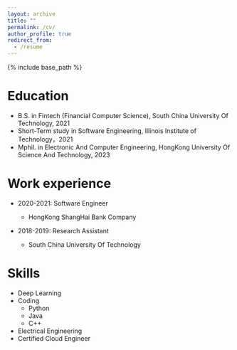 ```yaml
---
layout: archive
title: ""
permalink: /cv/
author_profile: true
redirect_from:
  - /resume
---
```


{% include base_path %}

Education
======
* B.S. in Fintech (Financial Computer Science), South China University Of Technology, 2021
* Short-Term study in Software Engineering, Illinois Institute of Technology，2021
* Mphil. in Electronic And Computer Engineering, HongKong University Of Science And Technology, 2023

Work experience
======
* 2020-2021: Software Engineer 
  * HongKong ShangHai Bank Company

* 2018-2019: Research Assistant
  * South China University Of Technology

  
Skills
======
* Deep Learning
* Coding
  * Python
  * Java
  * C++
* Electrical Engineering
* Certified Cloud Engineer





